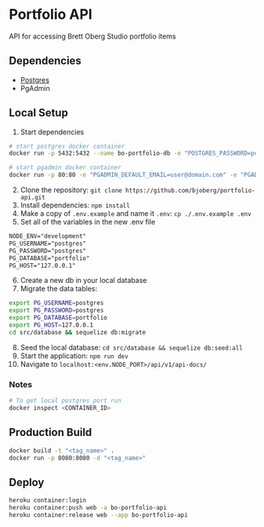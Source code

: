 # Portfolio API

API for accessing Brett Oberg Studio portfolio items

## Dependencies

- [Postgres](https://hub.docker.com/_/postgres)
- PgAdmin

## Local Setup

1. Start dependencies
``` bash
# start postgres docker container
docker run -p 5432:5432 --name bo-portfolio-db -e "POSTGRES_PASSWORD=postgres" -d postgres

# start pgadmin docker container
docker run -p 80:80 -e "PGADMIN_DEFAULT_EMAIL=user@domain.com" -e "PGADMIN_DEFAULT_PASSWORD=SuperSecret" -d dpage/pgadmin4
```
2. Clone the repository: `git clone https://github.com/bjoberg/portfolio-api.git`
3. Install dependencies: `npm install`
4. Make a copy of `.env.example` and name it `.env`: `cp ./.env.example .env`
5. Set all of the variables in the new .env file
```txt
NODE_ENV="development"
PG_USERNAME="postgres"
PG_PASSWORD="postgres"
PG_DATABASE="portfolio"
PG_HOST="127.0.0.1"
```
6. Create a new db in your local database
7. Migrate the data tables:
```bash
export PG_USERNAME=postgres
export PG_PASSWORD=postgres
export PG_DATABASE=portfolio
export PG_HOST=127.0.0.1
cd src/database && sequelize db:migrate
```
8. Seed the local database: `cd src/database && sequelize db:seed:all`
9. Start the application: `npm run dev`
10. Navigate to `localhost:<env.NODE_PORT>/api/v1/api-docs/`

### Notes

```bash
# To get local postgres port run
docker inspect <CONTAINER_ID>
```

## Production Build

```bash
docker build -t "<tag_name>" .
docker run -p 8080:8080 -d "<tag_name>"
```

## Deploy

```bash
heroku container:login
heroku container:push web -a bo-portfolio-api
heroku container:release web --app bo-portfolio-api
```